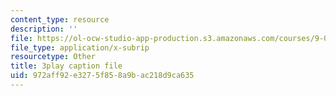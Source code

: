 ```yaml
---
content_type: resource
description: ''
file: https://ol-ocw-studio-app-production.s3.amazonaws.com/courses/9-00sc-introduction-to-psychology-fall-2011/972aff92e3275f858a9bac218d9ca635_qZdm4mpQA_8.vtt
file_type: application/x-subrip
resourcetype: Other
title: 3play caption file
uid: 972aff92-e327-5f85-8a9b-ac218d9ca635
---
```

